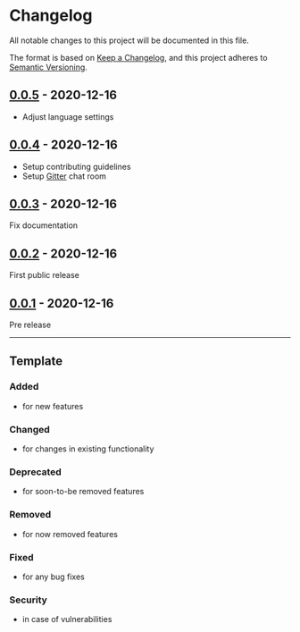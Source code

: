 # Changelog
All notable changes to this project will be documented in this file.

The format is based on [Keep a Changelog](https://keepachangelog.com/),
and this project adheres to [Semantic Versioning](https://semver.org/spec/v2.0.0.html).

## [0.0.5] - 2020-12-16

- Adjust language settings

## [0.0.4] - 2020-12-16

- Setup contributing guidelines
- Setup [Gitter](https://gitter.im/patternfly-kotlin/fritz2) chat room

## [0.0.3] - 2020-12-16

Fix documentation

## [0.0.2] - 2020-12-16

First public release

## [0.0.1] - 2020-12-16

Pre release

---

## Template

### Added
- for new features

### Changed
- for changes in existing functionality

### Deprecated
- for soon-to-be removed features

### Removed
- for now removed features

### Fixed
- for any bug fixes

### Security
- in case of vulnerabilities

[0.0.5]: https://github.com/patternfly-kotlin/patternfly-fritz2/compare/v0.0.4...v0.0.5
[0.0.4]: https://github.com/patternfly-kotlin/patternfly-fritz2/compare/v0.0.3...v0.0.4
[0.0.3]: https://github.com/patternfly-kotlin/patternfly-fritz2/compare/v0.0.2...v0.0.3
[0.0.2]: https://github.com/patternfly-kotlin/patternfly-fritz2/compare/v0.0.1...v0.0.2
[0.0.1]: https://github.com/patternfly-kotlin/patternfly-fritz2/releases/tag/v0.0.1
